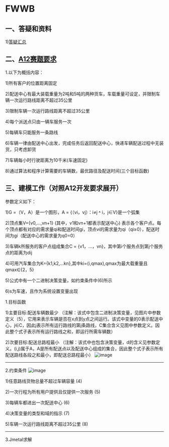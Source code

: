 # FWWB

## 一、答疑和资料

1)[答疑汇总](http://note.youdao.com/noteshare?id=d0ac87df151de147f2125cd773b8c3c4&sub=8AE1083ACA0B4127A42CC91729C98DA5)

## 二、[A12赛题要求](http://www.fwwb.org.cn/topic/show/2fcdcc6a-2d7a-41ee-ba40-acf5d3b68378)
1.以下为概括内容：

1)所有客户的位置距离固定

2)配送中心有最大装载重量为2吨和5吨的两种货车，车载重量可设定，并限制车辆一次运行路线距离不超过35公里

3)限制车辆一次运行路线距离不超过35公里

4)每个派送点只由一辆车服务一次

5)每辆车只能服务一条路线

6)车辆一律由配送中心出发，完成任务后返回配送中心，快递车辆配送过程中无装货，只考虑卸货

7)车辆每小时行驶距离为10千米(车速固定)

8)通过算法和程序计算需要的车辆数，最优路径及配送时间(三个目标函数)



## 三、建模工作（对照A12开发要求展开）

参数定义如下：

1)G =（V，A）是一个图形，A = {（vi，vj）：i≠j ˄ i，j∈V}是一个弧集

2)顶点集V={v0,...,vn+1} (其中，v1和vn+1都表示配送中心) 表示各个客户点。每个顶点都有对应的需求量qi和配送时间gi，顶点vi的需求量为qi（qi≥0），配送时间为gi（配送中心的需求量为q0=0）

3)车辆k所服务的客户点组成集合C = {v1，...，vn}，其中第i个服务点到第j个服务点的距离为dij

4)可用汽车集合为K={k1,k2,...kn},其中ki=(i,qmax),qmax为最大载重量且qmax∈{2，5}

5)公式中有一个二进制决策变量，如约束条件中(6)所示

6)s为车速，且作为系统设置变量出现


1.目标函数


1)主要目标:配送车辆数最少
（注解：该式中包含二进制决策变量，见图片中参数定义（5），它用来表示车辆是否在x点到y点之间运行。该式中变量的0表示配送中心，j∈C，因此j表示所有运行路线的第j条路线，C集合含义见图中参数定义。因此整个式子表示所有运行路线之和，即运行所需车辆数）


2)次要目标:配送总路程最小
（注解：该式中也包含决策变量，d的含义见参数定义。(i,j)属于A，A是所有配送点以及配送中心组成的集合，因此整个式子表示所有配送路线各段之和最小，即配送总路程最小）
![image](https://images.gitee.com/uploads/images/2020/0202/115958_519a4538_5189209.jpeg)

***
2.约束条件
![image](https://images.gitee.com/uploads/images/2020/0202/120021_8c0d2dbb_5189209.jpeg)

1)任意路线货物总量不超过车辆容量                     (4)

2)一次行程为所有用户提供且仅提供一次服务             (5)

3)每辆车都进出一次配送中心                           (6)

4)决策变量的类型和域的指示                           (7)

5)车辆一次运行路线距离不超过35公里                   (8)

  

***
3.Jmetal求解


